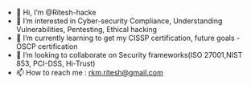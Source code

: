 - 👋 Hi, I’m @Ritesh-hacke
- 👀 I’m interested in Cyber-security Compliance, Understanding Vulnerabilities, Pentesting, Ethical hacking
- 🌱 I’m currently learning to get my CISSP certification, future goals - OSCP certification
- 💞️ I’m looking to collaborate on Security frameworks(ISO 27001,NIST 853, PCI-DSS, Hi-Trust)
- 📫 How to reach me : rkm.ritesh@gmail.com

<!---
Ritesh-hacke/Ritesh-hacke is a ✨ special ✨ repository because its `README.md` (this file) appears on your GitHub profile.
You can click the Preview link to take a look at your changes.
--->
